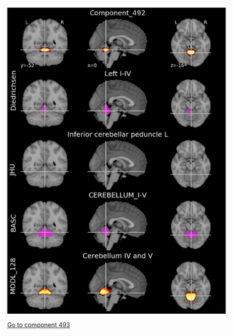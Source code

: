 


![492](preliminary/492.jpg "Component 492")

[Go to component 493](https://parietal-inria.github.io/MODL_atlas/512/493 "Component 493")